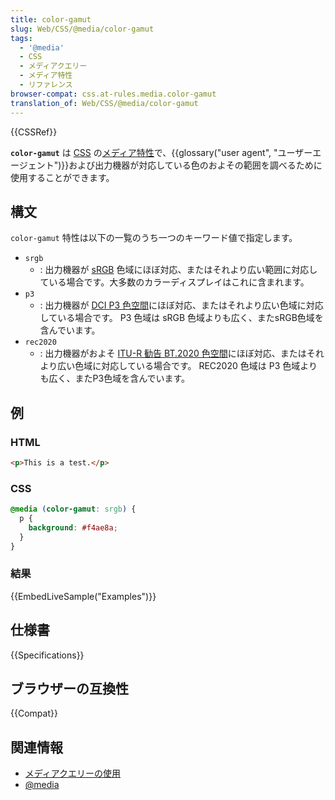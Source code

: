 ```yaml
---
title: color-gamut
slug: Web/CSS/@media/color-gamut
tags:
  - '@media'
  - CSS
  - メディアクエリー
  - メディア特性
  - リファレンス
browser-compat: css.at-rules.media.color-gamut
translation_of: Web/CSS/@media/color-gamut
---
```

{{CSSRef}}

**`color-gamut`** は [CSS](/ja/docs/Web/CSS) の[メディア特性](/ja/docs/Web/CSS/@media#メディア特性)で、{{glossary("user agent", "ユーザーエージェント")}}および出力機器が対応している色のおよその範囲を調べるために使用することができます。

## 構文

`color-gamut` 特性は以下の一覧のうち一つのキーワード値で指定します。

- `srgb`
  - : 出力機器が [sRGB](https://ja.wikipedia.org/wiki/SRGB) 色域にほぼ対応、またはそれより広い範囲に対応している場合です。大多数のカラーディスプレイはこれに含まれます。
- `p3`
  - : 出力機器が [DCI P3 色空間](https://en.wikipedia.org/wiki/DCI-P3)にほぼ対応、またはそれより広い色域に対応している場合です。 P3 色域は sRGB 色域よりも広く、またsRGB色域を含んでいます。
- `rec2020`
  - : 出力機器がおよそ [ITU-R 勧告 BT.2020 色空間](https://en.wikipedia.org/wiki/Rec._2020)にほぼ対応、またはそれより広い色域に対応している場合です。 REC2020 色域は P3 色域よりも広く、またP3色域を含んでいます。

## 例

### HTML

```html
<p>This is a test.</p>
```

### CSS

```css
@media (color-gamut: srgb) {
  p {
    background: #f4ae8a;
  }
}
```

### 結果

{{EmbedLiveSample("Examples")}}

## 仕様書

{{Specifications}}

## ブラウザーの互換性

{{Compat}}

## 関連情報

- [メディアクエリーの使用](/ja/docs/Web/CSS/Media_Queries/Using_media_queries)
- [@media](/ja/docs/Web/CSS/@media)
